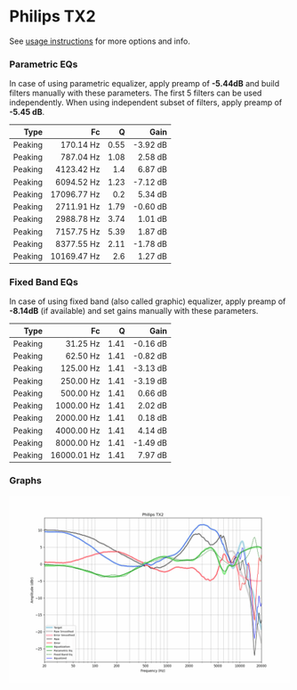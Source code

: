 # Philips TX2
See [usage instructions](https://github.com/jaakkopasanen/AutoEq#usage) for more options and info.

### Parametric EQs
In case of using parametric equalizer, apply preamp of **-5.44dB** and build filters manually
with these parameters. The first 5 filters can be used independently.
When using independent subset of filters, apply preamp of **-5.45 dB**.

| Type    | Fc          |    Q | Gain     |
|--------:|------------:|-----:|---------:|
| Peaking | 170.14 Hz   | 0.55 | -3.92 dB |
| Peaking | 787.04 Hz   | 1.08 | 2.58 dB  |
| Peaking | 4123.42 Hz  | 1.4  | 6.87 dB  |
| Peaking | 6094.52 Hz  | 1.23 | -7.12 dB |
| Peaking | 17096.77 Hz | 0.2  | 5.34 dB  |
| Peaking | 2711.91 Hz  | 1.79 | -0.60 dB |
| Peaking | 2988.78 Hz  | 3.74 | 1.01 dB  |
| Peaking | 7157.75 Hz  | 5.39 | 1.87 dB  |
| Peaking | 8377.55 Hz  | 2.11 | -1.78 dB |
| Peaking | 10169.47 Hz | 2.6  | 1.27 dB  |

### Fixed Band EQs
In case of using fixed band (also called graphic) equalizer, apply preamp of **-8.14dB**
(if available) and set gains manually with these parameters.

| Type    | Fc          |    Q | Gain     |
|--------:|------------:|-----:|---------:|
| Peaking | 31.25 Hz    | 1.41 | -0.16 dB |
| Peaking | 62.50 Hz    | 1.41 | -0.82 dB |
| Peaking | 125.00 Hz   | 1.41 | -3.13 dB |
| Peaking | 250.00 Hz   | 1.41 | -3.19 dB |
| Peaking | 500.00 Hz   | 1.41 | 0.66 dB  |
| Peaking | 1000.00 Hz  | 1.41 | 2.02 dB  |
| Peaking | 2000.00 Hz  | 1.41 | 0.18 dB  |
| Peaking | 4000.00 Hz  | 1.41 | 4.14 dB  |
| Peaking | 8000.00 Hz  | 1.41 | -1.49 dB |
| Peaking | 16000.01 Hz | 1.41 | 7.97 dB  |

### Graphs
![](./Philips%20TX2.png)